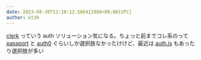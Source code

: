 ```yaml
---
date: 2023-08-30T12:10:12.586411988+00:00[UTC]
author: kt3k
---
```

[clerk](https://clerk.com/docs) っていう auth ソリューション気になる。ちょっと前までコレ系のって [passport](https://www.passportjs.org/) と [auth0](https://auth0.com/) ぐらいしか選択肢なかったけけど、最近は [auth.js](https://authjs.dev/) もあったり選択肢が多い
